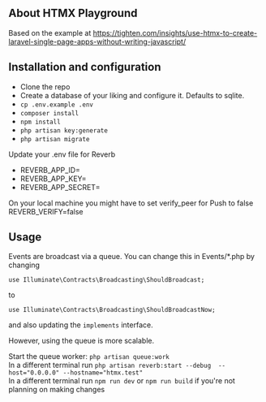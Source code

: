 ## About HTMX Playground

Based on the example at https://tighten.com/insights/use-htmx-to-create-laravel-single-page-apps-without-writing-javascript/


## Installation and configuration

- Clone the repo
- Create a database of your liking and configure it. Defaults to sqlite.
- `cp .env.example .env`
- `composer install`
- `npm install`
- `php artisan key:generate`
- `php artisan migrate`

Update your .env file for Reverb

- REVERB_APP_ID=
- REVERB_APP_KEY=
- REVERB_APP_SECRET=

On your local machine you might have to set verify_peer for Push to false
REVERB_VERIFY=false

## Usage
Events are broadcast via a queue. You can change this in Events/*.php by changing

`use Illuminate\Contracts\Broadcasting\ShouldBroadcast;`

to

`use Illuminate\Contracts\Broadcasting\ShouldBroadcastNow;`

and also updating the `implements` interface.

However, using the queue is more scalable.

Start the queue worker: `php artisan queue:work`<br>
In a different terminal run `php artisan reverb:start --debug  --host="0.0.0.0" --hostname="htmx.test"`<br>
In a different terminal run `npm run dev` or `npm run build` if you're not planning on making changes

